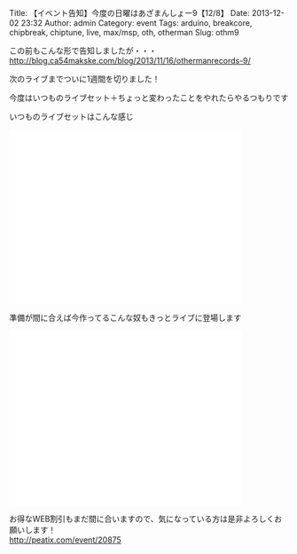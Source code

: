 Title: 【イベント告知】今度の日曜はあざまんしょー9【12/8】
Date: 2013-12-02 23:32
Author: admin
Category: event
Tags: arduino, breakcore, chipbreak, chiptune, live, max/msp, oth, otherman
Slug: othm9

この前もこんな形で告知しましたが・・・  
<http://blog.ca54makske.com/blog/2013/11/16/othermanrecords-9/>

次のライブまでついに1週間を切りました！  

今度はいつものライブセット＋ちょっと変わったことをやれたらやるつもりです

いつものライブセットはこんな感じ  

<iframe width="420" height="315" src="//www.youtube.com/embed/PrIYCSweC1w" frameborder="0" allowfullscreen></iframe>

準備が間に合えば今作ってるこんな奴もきっとライブに登場します  

<iframe width="420" height="315" src="//www.youtube.com/embed/p5obKtVHaRE" frameborder="0" allowfullscreen></iframe>

お得なWEB割引もまだ間に合いますので、気になっている方は是非よろしくお願いします！  
<http://peatix.com/event/20875>
